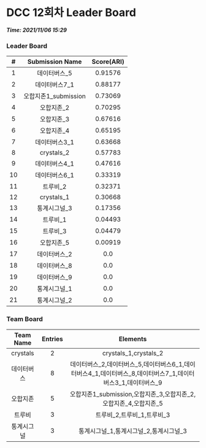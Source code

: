 # DCC 12회차 Leader Board
***Time: 2021/11/06 15:29***

### Leader Board

|#|Submission Name|Score(ARI)|
|:---:|:---:|:---:|
|1|데이터버스_5|0.91576|
|2|데이터버스7_1|0.88177|
|3|오합지존1_submission|0.73069|
|4|오합지존_2|0.70295|
|5|오합지존_3|0.67616|
|6|오합지존_4|0.65195|
|7|데이터버스3_1|0.63668|
|8|crystals_2|0.57783|
|9|데이터버스4_1|0.47616|
|10|데이터버스6_1|0.33319|
|11|트루비_2|0.32371|
|12|crystals_1|0.30668|
|13|통계시그널_3|0.17356|
|14|트루비_1|0.04493|
|15|트루비_3|0.04479|
|16|오합지존_5|0.00919|
|17|데이터버스_2|0.0|
|18|데이터버스_8|0.0|
|19|데이터버스_9|0.0|
|20|통계시그널_1|0.0|
|21|통계시그널_2|0.0|

### Team Board

|Team Name|Entries|Elements|
|:---:|:---:|:---:|
|crystals|2|crystals_1,crystals_2|
|데이터버스|8|데이터버스_2,데이터버스_5,데이터버스6_1,데이터버스4_1,데이터버스_8,데이터버스7_1,데이터버스3_1,데이터버스_9|
|오합지존|5|오합지존1_submission,오합지존_3,오합지존_2,오합지존_4,오합지존_5|
|트루비|3|트루비_2,트루비_1,트루비_3|
|통계시그널|3|통계시그널_1,통계시그널_2,통계시그널_3|
